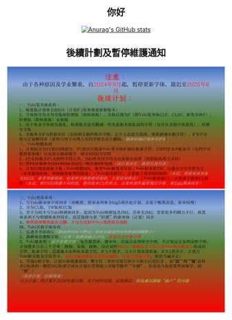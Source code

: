 <div align="center">

## 你好
[![Anurag's GitHub stats](https://github-readme-stats.vercel.app/api?username=Steve-Yuu)](https://github.com/anuraghazra/github-readme-stats)

## 後續計劃及暫停維護通知
![注意和后续计划1](https://github.com/Steve-Yuu/Steve-Yuu/blob/main/%E6%B3%A8%E6%84%8F%E5%92%8C%E5%90%8E%E7%BB%AD%E8%AE%A1%E5%88%921.png)
![注意和后续计划2](https://github.com/Steve-Yuu/Steve-Yuu/blob/main/%E5%90%8E%E7%BB%AD%E8%AE%A1%E5%88%922.png)
